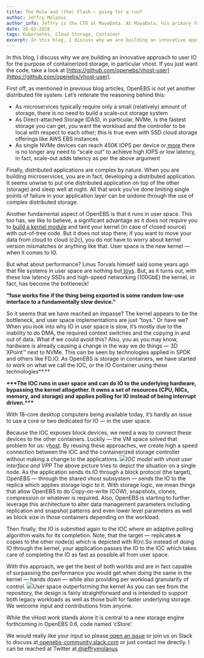 ```yaml
---
title: The Mule and (the) Flash — going for a run?
author: Jeffry Molanus
author_info: Jeffry is the CTO at MayaData. At MayaData, his primary focus is to make sure the product is flexible and scalable. When he is not working with code, he practices martial arts.
date: 26-02-2018
tags: Kubernetes, Cloud Storage, Container
excerpt: In this blog, I discuss why we are building an innovative approach to user IO for the purpose of containerized storage, in particular vhost. If you just want the code, take a look at https://github.com/openebs/vhost-user.
---
```


In this blog, I discuss why we are building an innovative approach to user IO for the purpose of containerized storage, in particular vhost. If you just want the code, take a look at [https://github.com/openebs/vhost-user](https://github.com/openebs/vhost-user).

First off, as mentioned in previous blog articles, OpenEBS is not yet another distributed file system. Let’s reiterate the reasoning behind this:

- As microservices typically require only a small (relatively) amount of storage, there is no need to build a scale-out storage system
- As Direct-attached Storage (DAS), in particular, NVMe, is the fastest storage you can get, you want the workload and the controller to be local with respect to each other; this is true even with SSD cloud storage offerings like AWS EBS instances
- As single NVMe devices can reach 450K IOPS per device or[ more](https://www.prnewswire.com/news-releases/supermicro-delivers-groundbreaking-18-million-iops-of-storage-performance-in-new-2u-ultra-server-300508258.html) there is no longer any need to “scale out” to achieve high IOPS or low latency, in fact, scale-out adds latency as per the above argument

Finally, distributed applications are complex by nature. When you are building microservices, you are in fact, developing a distributed application. It seems unwise to put one distributed application on top of the other (storage) and sleep well at night. All that work you’ve done limiting single points of failure in your application layer can be undone through the use of complex distributed storage.

Another fundamental aspect of OpenEBS is that it runs in user space. This too has, we like to believe, a significant advantage as it does not require you to [build a kernel module](https://github.com/portworx/px-fuse) and taint your kernel (in case of closed source) with out-of-tree code. But it does not stop there; if you want to move your data from cloud to cloud (c2c), you do not have to worry about kernel version mismatches or anything like that. User space is the new kernel — when it comes to IO.

But what about performance? Linus Torvals himself said some years ago that file systems in user space are nothing but[ toys](https://www.phoronix.com/scan.php?page=news_item&px=OTYwMA). But, as it turns out, with these low latency SSDs and high-speed networking (100GbE) the kernel, in fact, has become the bottleneck!

**“fuse works fine if the thing being exported is some random low-use interface to a fundamentally slow device.”**

So it seems that we have reached an impasse? The kernel appears to be the bottleneck, and user space implementations are just “toys.” Or have we? When you look into why IO in user space is slow, it’s mostly due to the inability to do DMA, the required context switches and the copying in and out of data. What if we could avoid this? Also, you as you may know, hardware is already causing a change in the way we do things — 3D XPoint™ next to NVMe. This can be seen by technologies applied in SPDK and others like FD.IO. As OpenEBS is storage in containers, we have started to work on what we call the IOC, or the IO Container using these technologies**.**

**\*\*\***The IOC runs in user space and can do IO to the underlying hardware, bypassing the kernel altogether. It owns a set of resources (CPU, NICs, memory, and storage) and applies polling for IO instead of being interrupt driven.**\*\*\***

With 18-core desktop computers being available today, it’s hardly an issue to use a core or two dedicated for IO — in the user space.

Because the IOC exposes block devices, we need a way to connect these devices to the other containers. Luckily — the VM space solved that problem for us: v[host](http://www.spdk.io/doc/vhost.html). By reusing these approaches, we create high a speed connection between the IOC and the containerized storage controller without making a change to the applications.
![](/content/images/2020/01/IOC-model-with-vhost-user-interface-and-vpp.png)_IOC model with vhost user interface and VPP_
The above picture tries to depict the situation on a single node. As the application sends its IO through a block protocol (the target), OpenEBS — through the shared vhost subsystem — sends the IO to the replica which applies storage logic to it. With storage logic, we mean things that allow OpenEBS to do Copy-on-write (COW), snapshots, clones, compression or whatever is required. Also, OpenEBS is starting to further leverage this architecture to alter data management parameters including replication and snapshot patterns and even lower level parameters as well as block size in those containers depending on the workload.

Then finally, the IO is submitted again to the IOC where an adaptive polling algorithm waits for its completion. Note, that the target — replicates **n** copies to the other node(s) which is depicted with R(n).So instead of doing IO through the kernel, your application passes the IO to the IOC which takes care of completing the IO as fast as possible all from user space.

With this approach, we get the best of both worlds and are in fact capable of surpassing the performance you would get when doing the same in the kernel — hands down — while also providing per workload granularity of control.
![](/content/images/2020/01/user-space-outperforming-the-kernel.png)User space outperforming the kernel
As you can see from the repository, the design is fairly straightforward and is intended to support both legacy workloads as well as those built for faster underlying storage. We welcome input and contributions from anyone.

While the vHost work stands alone it is central to a new storage engine forthcoming in OpenEBS 0.6, code named ‘cStore’.

We would really like your input so please[ open an issue](https://github.com/openebs/vhost-user/issues) or join us on Slack to discuss at[ openebs-community.slack.com](http://openebs-community.slack.com/) or just contact me directly. I can be reached at Twitter at[ @jeffrymolanus](https://twitter.com/jeffrymolanus)
